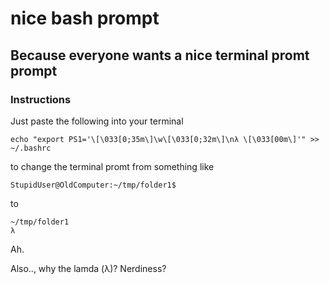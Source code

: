 nice bash prompt
================

## Because everyone wants a nice terminal promt prompt

### Instructions

Just paste the following into your terminal

`echo "export PS1='\[\033[0;35m\]\w\[\033[0;32m\]\nλ \[\033[00m\]'" >> ~/.bashrc`

to change the terminal promt from something like

    StupidUser@OldComputer:~/tmp/folder1$

to

    ~/tmp/folder1
    λ

Ah.

Also.., why the lamda (λ)?
Nerdiness?
